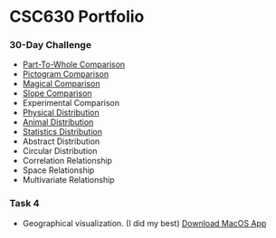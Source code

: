 # CSC630 Portfolio
### 30-Day Challenge
- [Part-To-Whole Comparison](PartToWhole.jpeg)
- [Pictogram Comparison](Pictogram.png)
- [Magical Comparison](Magical.png)
- [Slope Comparison](LebanonTrade.png)
- Experimental Comparison
- [Physical Distribution](HockeyFights.png)
- [Animal Distribution](VermontAnimalCollisions.png)
- [Statistics Distribution](NBAStats.pdf)
- Abstract Distribution
- Circular Distribution
- Correlation Relationship
- Space Relationship
- Multivariate Relationship
### Task 4
- Geographical visualization. (I did my best) [Download MacOS App](https://github.com/cabouezzi22/CSC630-Portfolio/raw/main/BostonCommute.zip)
